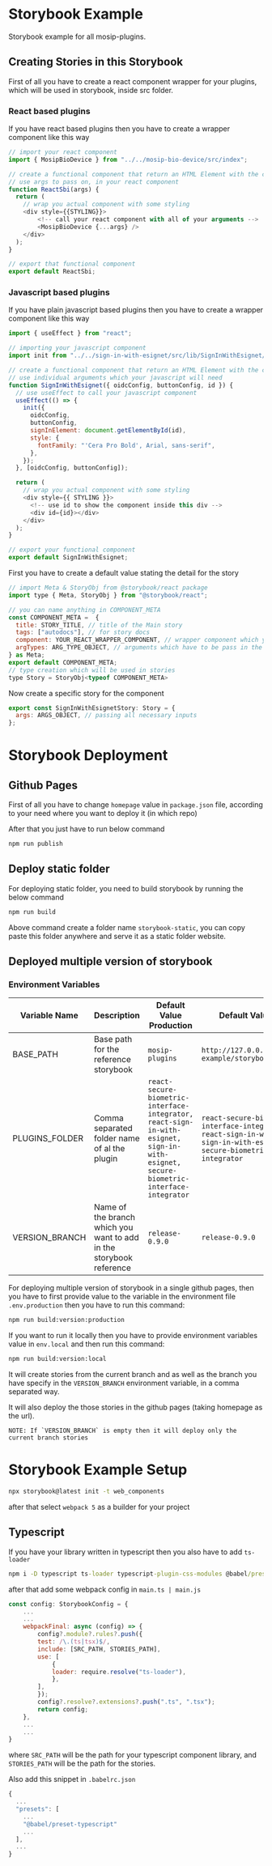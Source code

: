 # Storybook Example

Storybook example for all mosip-plugins.

## Creating Stories in this Storybook

First of all you have to create a react component wrapper for your plugins, which will be used in storybook, inside src folder.

### React based plugins

If you have react based plugins then you have to create a wrapper component like this way

```js
// import your react component
import { MosipBioDevice } from "../../mosip-bio-device/src/index";

// create a functional component that return an HTML Element with the component inside it
// use args to pass on, in your react component
function ReactSbi(args) {
  return (
    // wrap you actual component with some styling
    <div style={{STYLING}}>
        <!-- call your react component with all of your arguments -->
        <MosipBioDevice {...args} />
    </div>
  );
}

// export that functional component
export default ReactSbi;
```

### Javascript based plugins

If you have plain javascript based plugins then you have to create a wrapper component like this way

```js
import { useEffect } from "react";

// importing your javascript component
import init from "../../sign-in-with-esignet/src/lib/SignInWithEsignet/SignInWithEsignet";

// create a functional component that return an HTML Element with the component inside it
// use individual arguments which your javascript will need
function SignInWithEsignet({ oidcConfig, buttonConfig, id }) {
  // use useEffect to call your javascript component
  useEffect(() => {
    init({
      oidcConfig,
      buttonConfig,
      signInElement: document.getElementById(id),
      style: {
        fontFamily: "'Cera Pro Bold', Arial, sans-serif",
      },
    });
  }, [oidcConfig, buttonConfig]);

  return (
    // wrap you actual component with some styling
    <div style={{ STYLING }}>
      <!-- use id to show the component inside this div -->
      <div id={id}></div>
    </div>
  );
}

// export your functional component
export default SignInWithEsignet;
```

First you have to create a default value stating the detail for the story

```js
// import Meta & StoryObj from @storybook/react package
import type { Meta, StoryObj } from "@storybook/react";

// you can name anything in COMPONENT_META
const COMPONENT_META =  {
  title: STORY_TITLE, // title of the Main story
  tags: ["autodocs"], // for story docs
  component: YOUR_REACT_WRAPPER_COMPONENT, // wrapper component which you have created in src folder
  argTypes: ARG_TYPE_OBJECT, // arguments which have to be pass in the component
} as Meta;
export default COMPONENT_META;
// type creation which will be used in stories
type Story = StoryObj<typeof COMPONENT_META>
```

Now create a specific story for the component

```js
export const SignInWithEsignetStory: Story = {
  args: ARGS_OBJECT, // passing all necessary inputs
};
```


# Storybook Deployment

## Github Pages

First of all you have to change `homepage` value in `package.json` file, according to your need where you want to deploy it (in which repo)

After that you just have to run below command

```cmd
npm run publish
```

## Deploy static folder

For deploying static folder, you need to build storybook by running the below command

```cmd
npm run build
```

Above command create a folder name `storybook-static`, you can copy paste this folder anywhere and serve it as a static folder website.

## Deployed multiple version of storybook

### Environment Variables

| Variable Name | Description | Default Value Production | Default Value Local |
| ------------- | ----------- | ------------- | -----------|
| BASE_PATH     | Base path for the reference storybook | `mosip-plugins` | `http://127.0.0.1/storybook-example/storybook-static` |
| PLUGINS_FOLDER | Comma separated folder name of al the plugin | `react-secure-biometric-interface-integrator, react-sign-in-with-esignet, sign-in-with-esignet, secure-biometric-interface-integrator` | `react-secure-biometric-interface-integrator, react-sign-in-with-esignet, sign-in-with-esignet, secure-biometric-interface-integrator` |
| VERSION_BRANCH | Name of the branch which you want to add in the storybook reference | `release-0.9.0` | `release-0.9.0` |

For deploying multiple version of storybook in a single github pages, then you have to first provide value to the variable in the environment file `.env.production` then you have to run this command:

```cmd
npm run build:version:production
```

If you want to run it locally then you have to provide environment variables value in `env.local` and then run this command:

```cmd
npm run build:version:local
```

It will create stories from the current branch and as well as the branch you have specify in the `VERSION_BRANCH` environment variable, in a comma separated way.

It will also deploy the those stories in the github pages (taking homepage as the url).

``
NOTE: If `VERSION_BRANCH` is empty then it will deploy only the current branch stories
``



# Storybook Example Setup

```cmd
npx storybook@latest init -t web_components
```

after that select `webpack 5` as a builder for your project

## Typescript

If you have your library written in typescript then you also have to add `ts-loader`

```cmd
npm i -D typescript ts-loader typescript-plugin-css-modules @babel/preset-typescript @types/jest @types/node
```

after that add some webpack config in `main.ts | main.js`

```js
const config: StorybookConfig = {
    ...
    ...
    webpackFinal: async (config) => {
        config?.module?.rules?.push({
        test: /\.(ts|tsx)$/,
        include: [SRC_PATH, STORIES_PATH],
        use: [
            {
            loader: require.resolve("ts-loader"),
            },
        ],
        });
        config?.resolve?.extensions?.push(".ts", ".tsx");
        return config;
    },
    ...
    ...
}
```

where `SRC_PATH` will be the path for your typescript component library, and `STORIES_PATH` will be the path for the stories.

Also add this snippet in `.babelrc.json`

```js
{
  ...
  "presets": [
    ...
    "@babel/preset-typescript"
    ...
  ],
  ...
}
```


